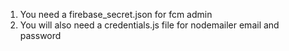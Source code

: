 1. You need a firebase_secret.json for fcm admin
2. You will also need a credentials.js file for nodemailer email and password
